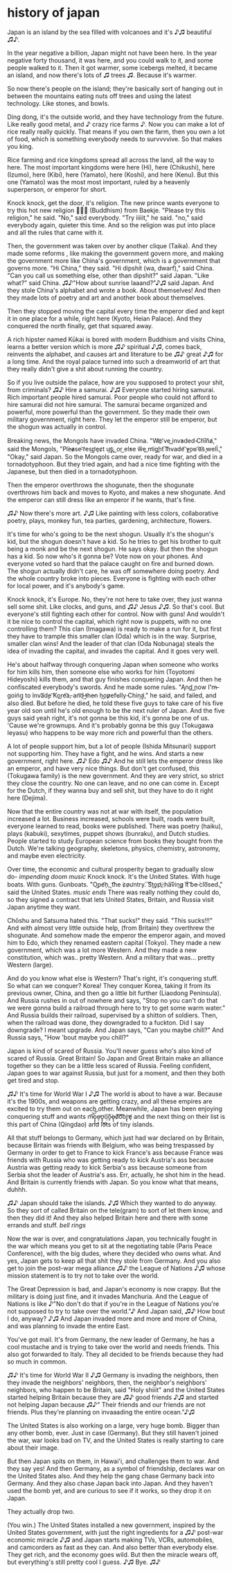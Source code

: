 # history of japan

Japan is an island by the sea filled with volcanoes and it's ♪♫ beautiful ♫♪.

In the year negative a billion, Japan might not have been here. In the year negative forty thousand, it was here, and you could walk to it, and some people walked to it. Then it got warmer, some icebergs melted, it became an island, and now there's lots of ♫ trees ♫. Because it's warmer.

So now there's people on the island; they're basically sort of hanging out in between the mountains eating nuts off trees and using the latest technology. Like stones, and bowls.

Ding dong, it's the outside world, and they have technology from the future. Like really good metal, and ♪ crazy rice farms ♪. Now you can make a lot of rice really really quickly. That means if you own the farm, then you own a lot of food, which is something everybody needs to survvvvive. So that makes you king.

Rice farming and rice kingdoms spread all across the land, all the way to here. The most important kingdoms were here (Hi), here (Chikushi), here (Izumo), here (Kibi), here (Yamato), here (Koshi), and here (Kenu). But this one (Yamato) was the most most important, ruled by a heavenly superperson, or emperor for short.

Knock knock, get the door, it's religion. The new prince wants everyone to try this hot new religion 🎺🎺🎺 (Buddhism) from Baekje.
"Please try this religion," he said.
"No," said everybody.
"Try iiiiit," he said.
"no," said everybody again, quieter this time.
And so the religion was put into place and all the rules that came with it.

Then, the government was taken over by another clique (Taika). And they made some reforms , like making the government govern more, and making the government more like China's government, which is a government that governs more.
"Hi China," they said.
"Hi dipshit (wa, dwarf)," said China.
"Can you call us something else, other than dipshit?" said Japan.
"Like what?" said China.
♫♪"How about sunrise laaand?"♪♫ said Japan.
And they stole China's alphabet and wrote a book. About themselves! And then they made lots of poetry and art and another book about themselves.

Then they stopped moving the capital every time the emperor died and kept it in one place for a while, right here (Kyoto, Heian Palace). And they conquered the north finally, get that squared away.

A rich hipster named Kūkai is bored with modern Buddhism and visits China, learns a better version which is more ♫♪ spiritual ♪♫, comes back, reinvents the alphabet, and causes art and literature to be ♫♪ great ♪♫ for a long time. And the royal palace turned into such a dreamworld of art that they really didn't give a shit about running the country.

So if you live outside the palace, how are you supposed to protect your shit, from criminals? ♫♪ Hire a samurai. ♪♫ Everyone started hiring samurai. Rich important people hired samurai. Poor people who could not afford to hire samurai did not hire samurai. The samurai became organized and powerful, more powerful than the government. So they made their own military government, right here. They let the emperor still be emperor, but the shogun was actually in control.

Breaking news, the Mongols have invaded China.
"W̛e҉'ve i͟nv̕aded ̵Chi͠na̸," said the Mongols, "Pl͘e̶a̷se̵ ͝res͢p̛ȩc̷t u͢s҉,͜ or͜ el̕se w͞e ͟m̛igh͟t ͠i͝nvade͡ ̕y͜o̕u̕ ͡a͡s̕ ̡well̀.̢"
"Okay," said Japan.
So the Mongols came over, ready for war, and died in a tornadotyphoon. But they tried again, and had a nice time fighting with the Japanese, but then died in a tornadotyphoon.

Then the emperor overthrows the shogunate, then the shogunate overthrows him back and moves to Kyoto, and makes a new shogunate. And the emperor can still dress like an emperor if he wants, that's fine.

♫♪ Now there's more art. ♪♫
Like painting with less colors, collaborative poetry, plays, monkey fun, tea parties, gardening, architecture, flowers.

It's time for who's going to be the next shogun. Usually it's the shogun's kid, but the shogun doesn't have a kid. So he tries to get his brother to quit being a monk and be the next shogun. He says okay. But then the shogun has a kid. So now who's it gonna be? Vote now on your phones. And everyone voted so hard that the palace caught on fire and burned down. The shogun actually didn't care, he was off somewhere doing poetry. And the whole country broke into pieces. Everyone is fighting with each other for local power, and it's anybody's game.

Knock knock, it's Europe. No, they're not here to take over, they just wanna sell some shit. Like clocks, and guns, and ♫♪ Jesus ♪♫. So that's cool. But everyone's still fighting each other for control. Now with guns! And wouldn't it be nice to control the capital, which right now is puppets, with no one controlling them? This clan (Imagawa) is ready to make a run for it, but first they have to trample this smaller clan (Oda) which is in the way. Surprise, smaller clan wins! And the leader of that clan (Oda Nobunaga) steals the idea of invading the capital, and invades the capital. And it goes very well.

He's about halfway through conquering Japan when someone who works for him kills him, then someone else who works for him (Toyotomi Hideyoshi) kills them, and that guy finishes conquering Japan. And then he confiscated everybody's swords. And he made some rules.
"Ąnd͟ n͟ow I'̛m̶ goińg̡ to ͘inva͞d̨e ͝Kor͟e͡a,̵ an͝d͢ ̶the̴n h͜op̷ef̕ull͏y ̵Chin͢a̛," he said, and failed, and also died.
But before he died, he told these five guys to take care of his five year old son until he's old enough to be the next ruler of Japan. And the five guys said yeah right, it's not gonna be this kid, it's gonna be one of us. 'Cause we're grownups. And it's probably gonna be this guy (Tokugawa Ieyasu) who happens to be way more rich and powerful than the others.

A lot of people support him, but a lot of people (Ishida Mitsunari) support not supporting him. They have a fight, and he wins. And starts a new government, right here. ♫♪ Edo ♫♪ And he still lets the emperor dress like an emperor, and have very nice things. But don't get confused, this (Tokugawa family) is the new government. And they are very strict, so strict they close the country. No one can leave, and no one can come in. Except for the Dutch, if they wanna buy and sell shit, but they have to do it right here (Dejima).

Now that the entire country was not at war with itself, the population increased a lot. Business increased, schools were built, roads were built, everyone learned to read, books were published. There was poetry (haiku), plays (kabuki), sexytimes, puppet shows (bunraku), and Dutch studies. People started to study European science from books they bought from the Dutch. We're talking geography, skeletons, physics, chemistry, astronomy, and maybe even electricity.

Over time, the economic and cultural prosperity began to gradually slow do-
*impending doom music*
Knock knock. It's the United States. With huge boats. With guns. Gunboats.
"O͜pe͡ņ,̨ t͡he͏ ͘c̷o̷ưntry. ͠S̛t͜o̡p̛,̵ ҉ha͠v̀in͜g̷ i͝t̀ ͝be̴ ́clo͞sed.̢" said the United States.
*music ends*
There was really nothing they could do, so they signed a contract that lets United States, Britain, and Russia visit Japan anytime they want.

Chōshu and Satsuma hated this. "That sucks!" they said. "This sucks!!!"
And with almost very little outside help, (from Britain) they overthrew the shogunate. And somehow made the emperor the emperor again, and moved him to Edo, which they renamed eastern capital (Tokyo). They made a new government, which was a lot more Western. And they made a new constitution, which was.. pretty Western. And a military that was... pretty Western (large).

And do you know what else is Western? That's right, it's conquering stuff. So what can we conquer? Korea! They conquer Korea, taking it from its previous owner, China, and then go a little bit further (Liaodong Peninsula).
And Russia rushes in out of nowhere and says, "Stop no you can't do that we were gonna build a railroad through here to try to get some warm water." And Russia builds their railroad, supervised by a shitton of soldiers. Then, when the railroad was done, they downgraded to a fuckton. Did I say downgrade? I meant upgrade.
And Japan says, "Can you maybe chill?"
And Russia says, "How 'bout maybe you chill?"

Japan is kind of scared of Russia. You'll never guess who's also kind of scared of Russia. Great Britain! So Japan and Great Britain make an alliance together so they can be a little less scared of Russia. Feeling confident, Japan goes to war against Russia, but just for a moment, and then they both get tired and stop.

♫♪ It's time for World War I ♪♫
The world is about to have a war. Because it's the 1900s, and weapons are getting crazy, and all these empires are excited to try them out on each other. Meanwhile, Japan has been enjoying conquering stuff and wants m̵͡͝͝o͏̨̨̢͢o͏͏̵̧̕ơ̢̢͜͜o͠͏͢ó͘o̶̢̧ó̷͝͠o͝͡o̧͘r̨̢̕ȩ̸ and the next thing on their list is this part of China (Qingdao) and lots of tiny islands.

All that stuff belongs to Germany, which just had war declared on by Britain, because Britain was friends with Belgium, who was being trespassed by Germany in order to get to France to kick France's ass because France was friends with Russia who was getting ready to kick Austria's ass because Austria was getting ready to kick Serbia's ass because someone from Serbia shot the leader of Austria's ass. Err, actually, he shot him in the head. And Britain is currently friends with Japan. So you know what that means, duhhh.

♫♪ Japan should take the islands. ♪♫ Which they wanted to do anyway. So they sort of called Britain on the tele(gram) to sort of let them know, and then they did it! And they also helped Britain here and there with some errands and stuff. *bell rings*

Now the war is over, and congratulations Japan, you technically fought in the war which means you get to sit at the negotiating table (Paris Peace Conference), with the big dudes, where they decided who owns what. And yes, Japan gets to keep all that shit they stole from Germany. And you also get to join the post-war mega alliance ♫♪ the League of Nations ♪♫ whose mission statement is to try not to take over the world.

The Great Depression is bad, and Japan's economy is now crappy. But the military is doing just fine, and it invades Manchuria. And the League of Nations is like ♪"No don't do that if you're in the League of Nations you're not supposed to try to take over the world."♪
And Japan said, ♫♪ How bout I do, anyway? ♪♫ And Japan invaded more and more and more of China, and was planning to invade the entire East.

You've got mail.
It's from Germany, the new leader of Germany, he has a cool mustache and is trying to take over the world and needs friends. This also got forwarded to Italy. They all decided to be friends because they had so much in common.

♫♪ It's time for World War II ♪♫
Germany is invading the neighbors, then they invade the neighbors' neighbors, then, the neighbor's neighbors' neighbors, who happen to be Britain, said "Holy shiiit" and the United States started helping Britain because they are ♫♪ good friends ♪♫ and started not helping Japan because ♫♪" Their friends and our friends are not friends. Plus they're planning on invaaading the entire ocean."♪♫

The United States is also working on a large, very huge bomb. Bigger than any other bomb, ever. Just in case (Germany). But they still haven't joined the war, war looks bad on TV, and the United States is really starting to care about their image.

But then Japan spits on them, in Hawai'i, and challenges them to war. And they say yes! And then Germany, as a symbol of friendship, declares war on the United States also. And they help the gang chase Germany back into Germany. And they also chase Japan back into Japan. And they haven't used the bomb yet, and are curious to see if it works, so they drop it on Japan.


They actually drop two.













(You win.)
The United States installed a new government, inspired by the United States government, with just the right ingredients for a ♫♪ post-war economic miracle ♪♫ and Japan starts making TVs, VCRs, automobiles, and camcorders as fast as they can. And also better than everybody else. They get rich, and the economy goes wild. But then the miracle wears off, but everything's still pretty cool I guess. ♪♫ Bye. ♫♪
